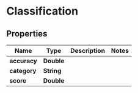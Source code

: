 

# Classification


## Properties

Name | Type | Description | Notes
------------ | ------------- | ------------- | -------------
**accuracy** | **Double** |  | 
**category** | **String** |  | 
**score** | **Double** |  | 




